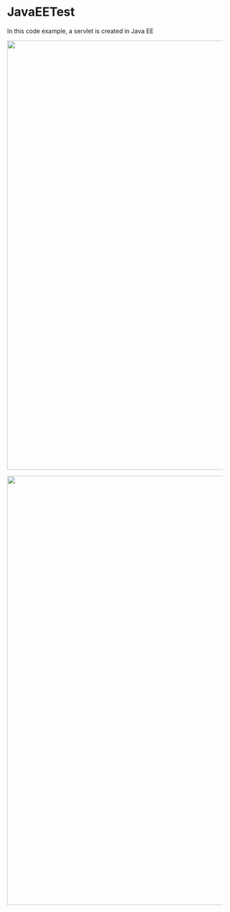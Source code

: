 # JavaEETest
In this code example, a servlet is created in Java EE
<p align="left">
<img src="https://user-images.githubusercontent.com/108148690/179174650-0619ff72-6569-428e-a055-39f2f1d908e0.JPG" width="1000"/>
</p>
<p align="left">
<img src="https://user-images.githubusercontent.com/108148690/179178530-fd0e344c-eff6-405f-9a68-e94f0f2f02d9.JPG" width="1000"/>
</p>
